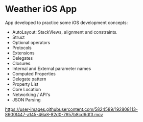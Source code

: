 # Weather iOS App

App developed to practice some iOS development concepts:
  - AutoLayout: StackViews, alignment and constraints.
  - Struct
  - Optional operators
  - Protocols
  - Extensions
  - Delegates
  - Closures
  - Internal and External parameter names
  - Computed Properties
  - Delegate pattern
  - Property List
  - Core Location
  - Networking / API's
  - JSON Parsing
  



https://user-images.githubusercontent.com/5824589/192808113-8600f447-a145-46a8-82d0-7957b8cd6df3.mov

